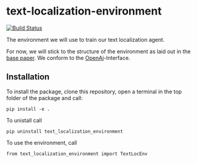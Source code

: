 # text-localization-environment

[![Build Status](https://travis-ci.com/hpi-www-midl-text-localization/text-localization-environment.svg?branch=master)](https://travis-ci.com/hpi-www-midl-text-localization/text-localization-environment)

The environment we will use to train our text localization agent.

For now, we will stick to the structure of the environment as laid out in the 
[base paper](http://slazebni.cs.illinois.edu/publications/iccv15_active.pdf). We conform to the 
[OpenAi](https://github.com/openai/gym)-Interface.

## Installation

To install the package, clone this repository, open a terminal in the top folder of the package and call:
```
pip install -e .
```

To unistall call 

```
pip uninstall text_localization_environment
```

To use the environment, call

```
from text_localization_environment import TextLocEnv
```
